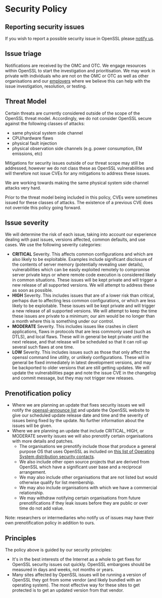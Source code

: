 Security Policy
===============

Reporting security issues
-------------------------

If you wish to report a possible security issue in OpenSSL please
[notify us](https://www.openssl.org/community/#securityreports).

Issue triage
------------

Notifications are received by the OMC and OTC. We engage resources within
OpenSSL to start the investigation and prioritisation. We may work in
private with individuals who are not on the OMC or OTC as well as other
organisations and our [employers](https://www.openssl.org/community/thanks.html)
where we believe this can help with the issue investigation, resolution, or
testing.

Threat Model
------------

Certain threats are currently considered outside of the scope of the
OpenSSL threat model. Accordingly, we do not consider OpenSSL secure
against the following classes of attacks:

 - same physical system side channel
 - CPU/hardware flaws
 - physical fault injection
 - physical observation side channels (e.g. power consumption,
   EM emissions, etc)

Mitigations for security issues outside of our threat scope may still be
addressed, however we do not class these as OpenSSL vulnerabilities and
will therefore not issue CVEs for any mitigations to address these issues.

We are working towards making the same physical system side channel attacks
very hard.

Prior to the threat model being included in this policy, CVEs were sometimes
issued for these classes of attacks. The existence of a previous CVE does
not override this policy going forward.

Issue severity
--------------

We will determine the risk of each issue, taking into account our experience
dealing with past issues, versions affected, common defaults, and use cases.
We use the following severity categories:

 - **CRITICAL** Severity. This affects common configurations and which are
   also likely to be exploitable. Examples include significant disclosure
   of the contents of server memory (potentially revealing user details),
   vulnerabilities which can be easily exploited remotely to compromise
   server private keys or where remote code execution is considered likely
   in common situations. These issues will be kept private and will trigger
   a new release of all supported versions. We will attempt to address these
   as soon as possible.
 - **HIGH** Severity. This includes issues that are of a lower risk than
   critical, perhaps due to affecting less common configurations, or which
   are less likely to be exploitable. These issues will be kept private and
   will trigger a new release of all supported versions. We will attempt to
   keep the time these issues are private to a minimum; our aim would be no
   longer than a month where this is something under our control.
 - **MODERATE** Severity. This includes issues like crashes in client
   applications, flaws in protocols that are less commonly used (such as
   DTLS), and local flaws. These will in general be kept private until the
   next release, and that release will be scheduled so that it can roll up
   several such flaws at one time.
 - **LOW** Severity. This includes issues such as those that only affect
   the openssl command line utility, or unlikely configurations. These will
   in general be fixed immediately in latest development versions, and may
   be backported to older versions that are still getting updates. We will
   update the vulnerabilities page and note the issue CVE in the changelog
   and commit message, but they may not trigger new releases.

Prenotification policy
----------------------

 - Where we are planning an update that fixes security issues we will notify
   the [openssl-announce list](https://mta.openssl.org/mailman/listinfo/openssl-announce)
   and update the OpenSSL website to give our scheduled update release date
   and time and the severity of issues being fixed by the update. No further
   information about the issues will be given.
 - Where we are planning an update that include CRITICAL, HIGH, or MODERATE severity
   issues we will also prenotify certain organisations with more details
   and patches.
   - The organisations we prenotify include those that produce a general
     purpose OS that uses OpenSSL as included on [this list of Operating
     System distribution security contacts](http://oss-security.openwall.org/wiki/mailing-lists/distros).
   - We also include other open source projects that are derived from OpenSSL
     which have a significant user base and a reciprocal arrangement.
   - We may also include other organisations that are not listed but would
     otherwise qualify for list membership.
   - We may also include organisations with which we have a commercial
     relationship.
   - We may withdraw notifying certain organisations from future
     prenotifications if they leak issues before they are public or over time
     do not add value.

Note: researchers or intermediaries who notify us of issues may have their
own prenotification policy in addition to ours.

Principles
----------

The policy above is guided by our security principles:

 - It's in the best interests of the Internet as a whole to get fixes for
   OpenSSL security issues out quickly. OpenSSL embargoes should be measured
   in days and weeks, not months or years.
 - Many sites affected by OpenSSL issues will be running a version of OpenSSL
   they got from some vendor (and likely bundled with an operating system).
   The most effective way for these sites to get protected is to get an
   updated version from that vendor.
